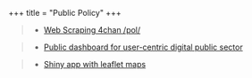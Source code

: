 +++ 
title = "Public Policy" 
+++

>- [Web Scraping 4chan /pol/](https://hungry-bhaskara-720cf0.netlify.com/post/web-scraping-4chan-pol/)

>- [Public dashboard for user-centric digital public sector](https://hungry-bhaskara-720cf0.netlify.com/post/public-dashboard-for-user-centric-digital-public-sector/)

>- [Shiny app with leaflet maps](https://hungry-bhaskara-720cf0.netlify.com/post/shiny-app-with-leaflet-maps/)
